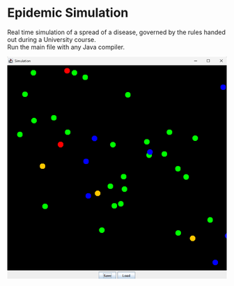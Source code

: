 # Epidemic Simulation
Real time simulation of a spread of a disease, governed by the rules handed out during a University course.\
Run the main file with any Java compiler.

![1](images/1.png)

